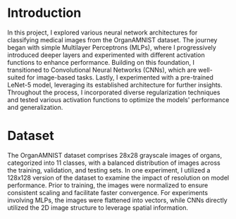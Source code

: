 # Introduction
In this project, I explored various neural network architectures for classifying medical images from the OrganAMNIST dataset. The journey began with simple Multilayer Perceptrons (MLPs), where I progressively introduced deeper layers and experimented with different activation functions to enhance performance. Building on this foundation, I transitioned to Convolutional Neural Networks (CNNs), which are well-suited for image-based tasks. Lastly, I experimented with a pre-trained LeNet-5 model, leveraging its established architecture for further insights. Throughout the process, I incorporated diverse regularization techniques and tested various activation functions to optimize the models' performance and generalization.

# Dataset
The OrganAMNIST dataset comprises 28x28 grayscale images of organs, categorized into 11 classes, with a balanced distribution of images across the training, validation, and testing sets. In one experiment, I utilized a 128x128 version of the dataset to examine the impact of resolution on model performance. Prior to training, the images were normalized to ensure consistent scaling and facilitate faster convergence. For experiments involving MLPs, the images were flattened into vectors, while CNNs directly utilized the 2D image structure to leverage spatial information.
